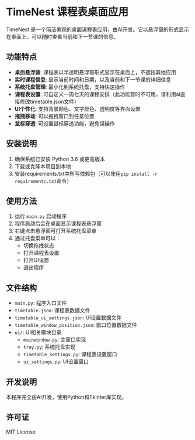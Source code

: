 # TimeNest 课程表桌面应用

TimeNest 是一个简洁美观的桌面课程表应用，由AI开发。它以悬浮窗的形式显示在桌面上，可以随时查看当前和下一节课的信息。

## 功能特点

- **桌面悬浮窗**: 课程表以半透明悬浮窗形式显示在桌面上，不遮挡其他应用
- **实时课程信息**: 显示当前时间和日期，以及当前和下一节课的详细信息
- **系统托盘管理**: 最小化到系统托盘，支持快速操作
- **课程表设置**: 可自定义一周七天的课程安排（此功能暂时不可用，请利用ai直接修改timetable.json文件）
- **UI个性化**: 支持背景颜色、文字颜色、透明度等界面设置
- **拖拽移动**: 可以拖拽窗口到任意位置
- **鼠标穿透**: 可设置鼠标穿透功能，避免误操作

## 安装说明

1. 确保系统已安装 Python 3.6 或更高版本
2. 下载或克隆本项目到本地
3. 安装requirements.txt中所写依赖包（可以使用`pip install -r requirements.txt`命令）

## 使用方法

1. 运行 `main.py` 启动程序
2. 程序启动后会在桌面显示课程表悬浮窗
3. 右键点击悬浮窗可打开系统托盘菜单
4. 通过托盘菜单可以：
   - 切换拖拽状态
   - 打开课程表设置
   - 打开UI设置
   - 退出程序

## 文件结构

- `main.py`: 程序入口文件
- `timetable.json`: 课程表数据文件
- `timetable_ui_settings.json`: UI设置数据文件
- `timetable_window_position.json`: 窗口位置数据文件
- `ui/`: UI相关模块目录
  - `mainwindow.py`: 主窗口实现
  - `tray.py`: 系统托盘实现
  - `timetable_settings.py`: 课程表设置窗口
  - `ui_settings.py`: UI设置窗口

## 开发说明

本程序完全由AI开发，使用Python和Tkinter库实现。

## 许可证

MIT License